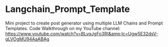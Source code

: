 # Langchain_Prompt_Template
Mini project to create post generator using multiple LLM Chains and Prompt Templates. Code Walkthrough on my YouTube channel: https://www.youtube.com/watch?v=BLvqJgFo3RI&amp;lc=Ugw5E32dsV-gLVOgMU94AaABAg
